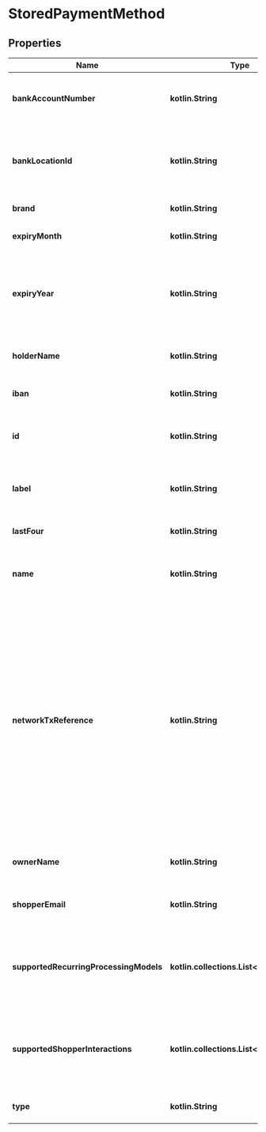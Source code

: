 
# StoredPaymentMethod

## Properties
Name | Type | Description | Notes
------------ | ------------- | ------------- | -------------
**bankAccountNumber** | **kotlin.String** | The bank account number (without separators). |  [optional]
**bankLocationId** | **kotlin.String** | The location id of the bank. The field value is &#x60;nil&#x60; in most cases. |  [optional]
**brand** | **kotlin.String** | The brand of the card. |  [optional]
**expiryMonth** | **kotlin.String** | The month the card expires. |  [optional]
**expiryYear** | **kotlin.String** | The last two digits of the year the card expires. For example, **22** for the year 2022. |  [optional]
**holderName** | **kotlin.String** | The unique payment method code. |  [optional]
**iban** | **kotlin.String** | The IBAN of the bank account. |  [optional]
**id** | **kotlin.String** | A unique identifier of this stored payment method. |  [optional]
**label** | **kotlin.String** | The shopper’s issuer account label |  [optional]
**lastFour** | **kotlin.String** | The last four digits of the PAN. |  [optional]
**name** | **kotlin.String** | The display name of the stored payment method. |  [optional]
**networkTxReference** | **kotlin.String** | Returned in the response if you are not tokenizing with Adyen and are using the Merchant-initiated transactions (MIT) framework from Mastercard or Visa.  This contains either the Mastercard Trace ID or the Visa Transaction ID. |  [optional]
**ownerName** | **kotlin.String** | The name of the bank account holder. |  [optional]
**shopperEmail** | **kotlin.String** | The shopper’s email address. |  [optional]
**supportedRecurringProcessingModels** | **kotlin.collections.List&lt;kotlin.String&gt;** | The supported recurring processing models for this stored payment method. |  [optional]
**supportedShopperInteractions** | **kotlin.collections.List&lt;kotlin.String&gt;** | The supported shopper interactions for this stored payment method. |  [optional]
**type** | **kotlin.String** | The type of payment method. |  [optional]



